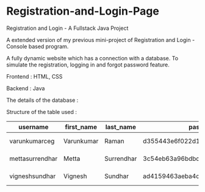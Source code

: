 # Registration-and-Login-Page
Registration and Login - A Fullstack Java Project

A extended version of my previous mini-project of Registration and Login - Console based program.

A fully dynamic website which has a connection with a database. To simulate the registration, logging in and forgot password feature.

Frontend : HTML, CSS

Backend  : Java

The details of the database :

Structure of the table used :


| username        | first_name | last_name  | password                         | recovery_email | dob        | gender |
|-----------------|------------|------------|----------------------------------|----------------|------------|--------|
| varunkumarceg   | Varunkumar | Raman      | d355443e6f022d1b8147d7f834ca61d2 | varunkumarceg  | 2003-12-08 | Male   |
| mettasurrendhar | Metta      | Surrendhar | 3c54eb63a96bdbdddd3cf003cf7fbd85 | varunkumarceg  | 2004-03-19 | Male   |
| vigneshsundhar  | Vignesh    | Sundhar    | ad4159463aeba4d93d7a4f37122fe6e4 | mettasurrendhar| 2003-09-17 | Male   |

